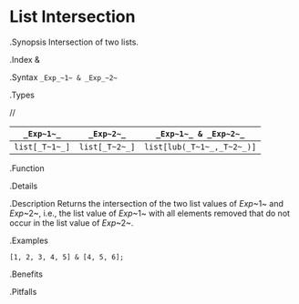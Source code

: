 # List Intersection

.Synopsis
Intersection of two lists.

.Index
&

.Syntax
`_Exp_~1~ & _Exp_~2~`

.Types

//

| `_Exp~1~_`     |  `_Exp~2~_`      | `_Exp~1~_ & _Exp~2~_`       |
| --- | --- | --- |
| `list[_T~1~_]` |  `list[_T~2~_]`  | `list[lub(_T~1~_,_T~2~_)]`  |


.Function

.Details

.Description
Returns the intersection of the two list values of  _Exp_~1~ and _Exp_~2~, i.e.,
the list value of _Exp_~1~ with all elements removed that do not occur in the list value of _Exp_~2~.

.Examples
```rascal-shell
[1, 2, 3, 4, 5] & [4, 5, 6];
```

.Benefits

.Pitfalls

